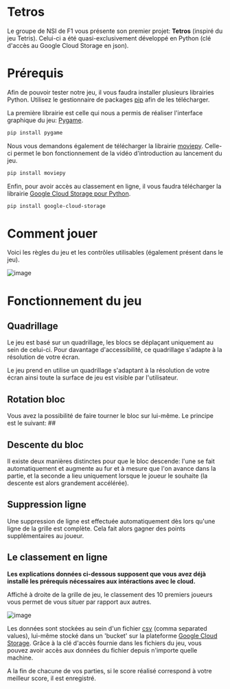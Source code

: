 # Tetros

Le groupe de NSI de F1 vous présente son premier projet: **Tetros** (inspiré du jeu Tetris). Celui-ci a été quasi-exclusivement développé en Python (clé d'accès  au Google Cloud Storage en json).

# Prérequis

Afin de pouvoir tester notre jeu, il vous faudra installer plusieurs librairies Python. Utilisez le gestionnaire de packages [pip](https://pip.pypa.io/en/stable/) afin de les télécharger.

La première librairie est celle qui nous a permis de réaliser l'interface graphique du jeu: [Pygame](https://www.pygame.org/docs/).
```bash
pip install pygame
```

Nous vous demandons également de télécharger la librairie [moviepy](https://zulko.github.io/moviepy/). Celle-ci permet le bon fonctionnement de la vidéo d'introduction au lancement du jeu.
```bash
pip install moviepy
```

Enfin, pour avoir accès au classement en ligne, il vous faudra télécharger la librairie [Google Cloud Storage pour Python](https://github.com/GoogleCloudPlatform/python-docs-samples/blob/main/notebooks/rendered/cloud-storage-client-library.md).
```bash
pip install google-cloud-storage
```

# Comment jouer
Voici les règles du jeu et les contrôles utilisables (également présent dans le jeu).

![image](https://github.com/NSI-F1-2023-2024/Project-1-TETRIS/blob/main/assets/menu/regles_image.png)

# Fonctionnement du jeu

## Quadrillage
Le jeu est basé sur un quadrillage, les blocs se déplaçant uniquement au sein de celui-ci. Pour davantage d'accessibilité, ce quadrillage s'adapte à la résolution de votre écran.

Le jeu prend en utilise un quadrillage s'adaptant à la résolution de votre écran ainsi toute la surface de jeu est visible par l'utilisateur.

## Rotation bloc
Vous avez la possibilité de faire tourner le bloc sur lui-même. Le principe est le suivant: ##

## Descente du bloc
Il existe deux manières distinctes pour que le bloc descende: l'une se fait automatiquement et augmente au fur et à mesure que l'on avance dans la partie, et la seconde a lieu uniquement lorsque le joueur le souhaite (la descente est alors grandement accélérée).

## Suppression ligne
Une suppression de ligne est effectuée automatiquement dès lors qu'une ligne de la grille est complète. Cela fait alors gagner des points supplémentaires au joueur.

## Le classement en ligne

<b>Les explications données ci-dessous supposent que vous avez déjà installé les prérequis nécessaires aux intéractions avec le cloud.</b>

Affiché à droite de la grille de jeu, le classement des 10 premiers joueurs vous permet de vous situer par rapport aux autres.

![image](https://github.com/NSI-F1-2023-2024/Project-1-TETRIS/blob/main/assets/menu/score.png)

Les données sont stockées au sein d'un fichier [csv](https://fr.wikipedia.org/wiki/Comma-separated_values) (comma separated values), lui-même stocké dans un 'bucket' sur la plateforme [Google Cloud Storage](https://cloud.google.com/storage/docs/introduction?hl=fr).
Grâce à la clé d'accès fournie dans les fichiers du jeu, vous pouvez avoir accès aux données du fichier depuis n'importe quelle machine.

A la fin de chacune de vos parties, si le score réalisé correspond à votre meilleur score, il est enregistré.
